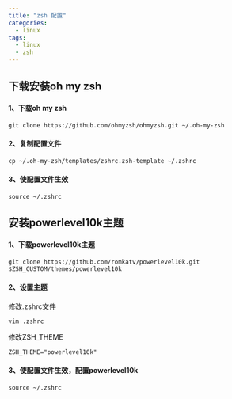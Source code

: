 ```yaml
---
title: "zsh 配置"
categories:
  - linux
tags:
  - linux
  - zsh
---
```


## 下载安装oh my zsh
#### 1、下载oh my zsh
```
git clone https://github.com/ohmyzsh/ohmyzsh.git ~/.oh-my-zsh
```

#### 2、复制配置文件
```
cp ~/.oh-my-zsh/templates/zshrc.zsh-template ~/.zshrc
```

#### 3、使配置文件生效
```
source ~/.zshrc
```

## 安装powerlevel10k主题
#### 1、下载powerlevel10k主题
```
git clone https://github.com/romkatv/powerlevel10k.git $ZSH_CUSTOM/themes/powerlevel10k
```
#### 2、设置主题
修改.zshrc文件
```
vim .zshrc 
```
修改ZSH_THEME
```
ZSH_THEME="powerlevel10k"
```

#### 3、使配置文件生效，配置powerlevel10k
```
source ~/.zshrc
```